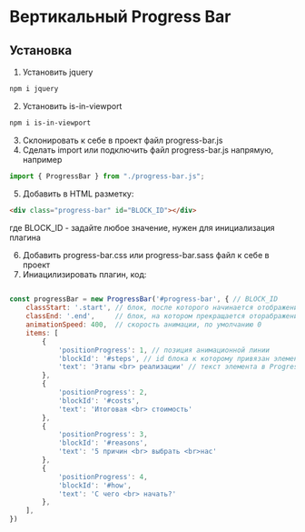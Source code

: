 # Вертикальный Progress Bar

## Установка
1. Установить jquery
```sh
npm i jquery
```

2. Установить  is-in-viewport
```sh
npm i is-in-viewport
```
3. Склонировать к себе в проект файл progress-bar.js
4. Сделать import или подключить файл progress-bar.js напрямую, например
```js
import { ProgressBar } from "./progress-bar.js";
```

5. Добавить в HTML разметку:

```html
<div class="progress-bar" id="BLOCK_ID"></div> 
```
где BLOCK_ID - задайте любое значение, нужен для инициализация плагина

6. Добавить progress-bar.css или progress-bar.sass файл к себе в проект
7. Иниацилизировать плагин, код:
```js
 
const progressBar = new ProgressBar('#progress-bar', { // BLOCK_ID 
	classStart: '.start', // блок, после которого начинается отображение progress bar, по умолчанию класс start
	classEnd: '.end',	  // блок, на котором прекращается оторабражение progress bar, по умолчанию класс end
	animationSpeed: 400,  // скорость анимации, по умолчанию 0
	items: [
		{
			'positionProgress': 1, // позиция анимационной линии 
			'blockId': '#steps', // id блока к которому привязан элемент в Progress bar
 			'text': 'Этапы <br> реализации' // текст элемента в Progress bar
		},
		{
			'positionProgress': 2,
			'blockId': '#costs',
			'text': 'Итоговая <br> стоимость'
		},
		{
			'positionProgress': 3,
			'blockId': '#reasons',
			'text': '5 причин <br> выбрать <br>нас'
		},
		{
			'positionProgress': 4,
			'blockId': '#how',
			'text': 'С чего <br> начать?'
		},
	],
})
```

